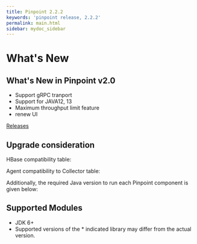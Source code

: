 ```yaml
---
title: Pinpoint 2.2.2
keywords: 'pinpoint release, 2.2.2'
permalink: main.html
sidebar: mydoc_sidebar
---
```


# What's New

## What's New in Pinpoint v2.0

* Support gRPC tranport
* Support for JAVA12, 13
* Maximum throughput limit feature
* renew UI

[Releases](https://github.com/pinpoint-apm/pinpoint/releases)

## Upgrade consideration

HBase compatibility table:

<!-- <compatibilityHbase.md> -->
<!-- </compatibilityHbase.md> -->

Agent compatibility to Collector table:

<!-- <compatibilityPinpoint.md> -->
<!-- </compatibilityPinpoint.md> -->

Additionally, the required Java version to run each Pinpoint component is given below:

<!-- <compatibilityJava.md> -->
<!-- </compatibilityJava.md> -->
## Supported Modules

* JDK 6+
* Supported versions of the \* indicated library may differ from the actual version.

<!-- <modules.md> -->
<!-- </modules.md> -->